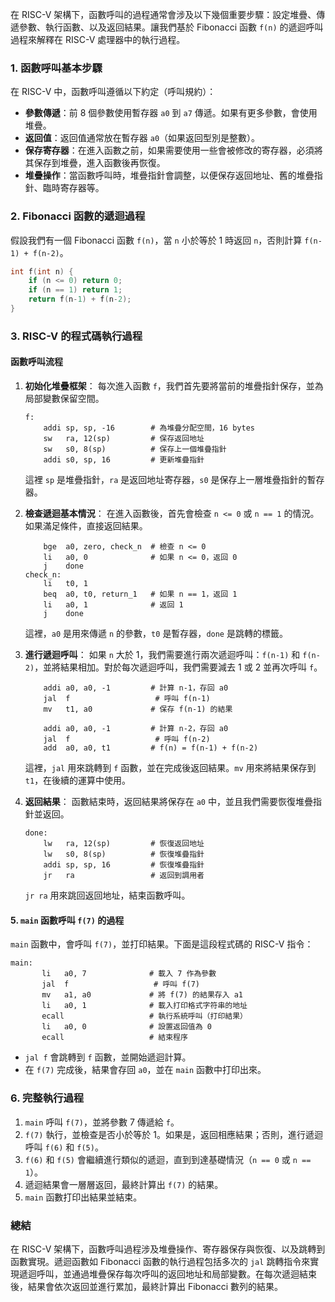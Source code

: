 在 RISC-V 架構下，函數呼叫的過程通常會涉及以下幾個重要步驟：設定堆疊、傳遞參數、執行函數、以及返回結果。讓我們基於 Fibonacci 函數 `f(n)` 的遞迴呼叫過程來解釋在 RISC-V 處理器中的執行過程。

### 1. 函數呼叫基本步驟

在 RISC-V 中，函數呼叫遵循以下約定（呼叫規約）：
- **參數傳遞**：前 8 個參數使用暫存器 `a0` 到 `a7` 傳遞。如果有更多參數，會使用堆疊。
- **返回值**：返回值通常放在暫存器 `a0`（如果返回型別是整數）。
- **保存寄存器**：在進入函數之前，如果需要使用一些會被修改的寄存器，必須將其保存到堆疊，進入函數後再恢復。
- **堆疊操作**：當函數呼叫時，堆疊指針會調整，以便保存返回地址、舊的堆疊指針、臨時寄存器等。

### 2. Fibonacci 函數的遞迴過程

假設我們有一個 Fibonacci 函數 `f(n)`，當 `n` 小於等於 1 時返回 `n`，否則計算 `f(n-1) + f(n-2)`。

```c
int f(int n) {
    if (n <= 0) return 0;
    if (n == 1) return 1;
    return f(n-1) + f(n-2);
}
```

### 3. RISC-V 的程式碼執行過程

#### 函數呼叫流程

1. **初始化堆疊框架**：
   每次進入函數 `f`，我們首先要將當前的堆疊指針保存，並為局部變數保留空間。

   ```assembly
   f:
       addi sp, sp, -16        # 為堆疊分配空間，16 bytes
       sw   ra, 12(sp)         # 保存返回地址
       sw   s0, 8(sp)          # 保存上一個堆疊指針
       addi s0, sp, 16         # 更新堆疊指針
   ```

   這裡 `sp` 是堆疊指針，`ra` 是返回地址寄存器，`s0` 是保存上一層堆疊指針的暫存器。

2. **檢查遞迴基本情況**：
   在進入函數後，首先會檢查 `n <= 0` 或 `n == 1` 的情況。如果滿足條件，直接返回結果。

   ```assembly
       bge  a0, zero, check_n  # 檢查 n <= 0
       li   a0, 0              # 如果 n <= 0，返回 0
       j    done
   check_n:
       li   t0, 1
       beq  a0, t0, return_1   # 如果 n == 1，返回 1
       li   a0, 1              # 返回 1
       j    done
   ```

   這裡，`a0` 是用來傳遞 `n` 的參數，`t0` 是暫存器，`done` 是跳轉的標籤。

3. **進行遞迴呼叫**：
   如果 `n` 大於 1，我們需要進行兩次遞迴呼叫：`f(n-1)` 和 `f(n-2)`，並將結果相加。對於每次遞迴呼叫，我們需要減去 1 或 2 並再次呼叫 `f`。

   ```assembly
       addi a0, a0, -1         # 計算 n-1，存回 a0
       jal  f                   # 呼叫 f(n-1)
       mv   t1, a0             # 保存 f(n-1) 的結果

       addi a0, a0, -1         # 計算 n-2，存回 a0
       jal  f                   # 呼叫 f(n-2)
       add  a0, a0, t1         # f(n) = f(n-1) + f(n-2)
   ```

   這裡，`jal` 用來跳轉到 `f` 函數，並在完成後返回結果。`mv` 用來將結果保存到 `t1`，在後續的運算中使用。

4. **返回結果**：
   函數結束時，返回結果將保存在 `a0` 中，並且我們需要恢復堆疊指針並返回。

   ```assembly
   done:
       lw   ra, 12(sp)         # 恢復返回地址
       lw   s0, 8(sp)          # 恢復堆疊指針
       addi sp, sp, 16         # 恢復堆疊指針
       jr   ra                 # 返回到調用者
   ```

   `jr ra` 用來跳回返回地址，結束函數呼叫。

#### 5. `main` 函數呼叫 `f(7)` 的過程

`main` 函數中，會呼叫 `f(7)`，並打印結果。下面是這段程式碼的 RISC-V 指令：

```assembly
main:
       li   a0, 7              # 載入 7 作為參數
       jal  f                   # 呼叫 f(7)
       mv   a1, a0             # 將 f(7) 的結果存入 a1
       li   a0, 1              # 載入打印格式字符串的地址
       ecall                   # 執行系統呼叫（打印結果）
       li   a0, 0              # 設置返回值為 0
       ecall                   # 結束程序
```

- `jal f` 會跳轉到 `f` 函數，並開始遞迴計算。
- 在 `f(7)` 完成後，結果會存回 `a0`，並在 `main` 函數中打印出來。

### 6. 完整執行過程

1. `main` 呼叫 `f(7)`，並將參數 7 傳遞給 `f`。
2. `f(7)` 執行，並檢查是否小於等於 1。如果是，返回相應結果；否則，進行遞迴呼叫 `f(6)` 和 `f(5)`。
3. `f(6)` 和 `f(5)` 會繼續進行類似的遞迴，直到到達基礎情況（`n == 0` 或 `n == 1`）。
4. 遞迴結果會一層層返回，最終計算出 `f(7)` 的結果。
5. `main` 函數打印出結果並結束。

### 總結

在 RISC-V 架構下，函數呼叫過程涉及堆疊操作、寄存器保存與恢復、以及跳轉到函數實現。遞迴函數如 Fibonacci 函數的執行過程包括多次的 `jal` 跳轉指令來實現遞迴呼叫，並通過堆疊保存每次呼叫的返回地址和局部變數。在每次遞迴結束後，結果會依次返回並進行累加，最終計算出 Fibonacci 數列的結果。